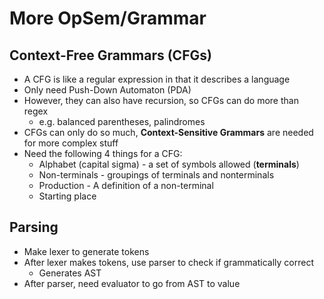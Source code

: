 # More OpSem/Grammar

## Context-Free Grammars (CFGs)

- A CFG is like a regular expression in that it describes a language
- Only need Push-Down Automaton (PDA)
- However, they can also have recursion, so CFGs can do more than regex
  - e.g. balanced parentheses, palindromes
- CFGs can only do so much, **Context-Sensitive Grammars** are needed for more complex stuff
- Need the following 4 things for a CFG:
  - Alphabet (capital sigma) - a set of symbols allowed (**terminals**)
  - Non-terminals - groupings of terminals and nonterminals
  - Production - A definition of a non-terminal
  - Starting place

## Parsing

- Make lexer to generate tokens
- After lexer makes tokens, use parser to check if grammatically correct
  - Generates AST
- After parser, need evaluator to go from AST to value
